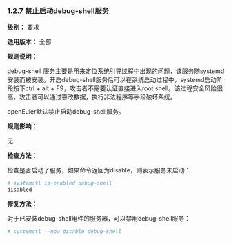 ### 1.2.7 禁止启动debug-shell服务

**级别：** 要求

**适用版本：** 全部

**规则说明：** 

debug-shell 服务主要是用来定位系统引导过程中出现的问题，该服务随systemd安装而被安装。开启debug-shell服务后可以在系统启动过程中，systemd启动阶段按下ctrl + alt + F9，攻击者不需要认证直接进入root shell。该过程安全风险很高，攻击者可以通过篡改数据，执行非法程序等手段破坏系统。

openEuler默认禁止启动debug-shell服务。

**规则影响：**

无

**检查方法：**

检查是否启动了服务，如果命令返回为disable，则表示服务未启动：

```bash
# systemctl is-enabled debug-shell
disabled
```

**修复方法：**

对于已安装debug-shell组件的服务器，可以禁用debug-shell服务：

```bash
# systemctl --now disable debug-shell
```